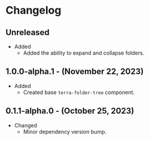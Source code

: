 # Changelog

## Unreleased

* Added
  * Added the ability to expand and collapse folders.

## 1.0.0-alpha.1 - (November 22, 2023)

* Added
  * Created base `terra-folder-tree` component.

## 0.1.1-alpha.0 - (October 25, 2023)

* Changed
  * Minor dependency version bump.
